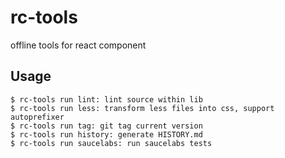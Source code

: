 # rc-tools

offline tools for react component


## Usage

```
$ rc-tools run lint: lint source within lib
$ rc-tools run less: transform less files into css, support autoprefixer
$ rc-tools run tag: git tag current version
$ rc-tools run history: generate HISTORY.md
$ rc-tools run saucelabs: run saucelabs tests
```
